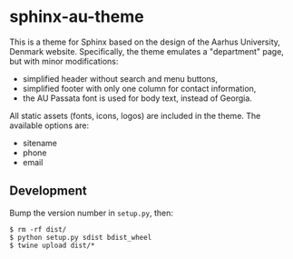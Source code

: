 sphinx-au-theme
===============

This is a theme for Sphinx based on the design of the Aarhus University,
Denmark website. Specifically, the theme emulates a "department" page, but
with minor modifications:

* simplified header without search and menu buttons,
* simplified footer with only one column for contact information,
* the AU Passata font is used for body text, instead of Georgia.

All static assets (fonts, icons, logos) are included in the theme. The
available options are:

* sitename
* phone
* email

Development
-----------

Bump the version number in `setup.py`, then:

```
$ rm -rf dist/
$ python setup.py sdist bdist_wheel
$ twine upload dist/*
```
